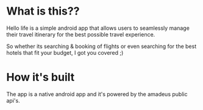 # What is this??

Hello life is a simple android app that allows users to seamlessly manage their travel itinerary for the best possible travel experience. 

So whether its searching & booking of flights or even searching for the best hotels that fit your budget, I got you covered ;)

# How it's built

The app is a native android app and it's powered by the amadeus public api's.
